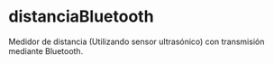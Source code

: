 # distanciaBluetooth
Medidor de distancia (Utilizando sensor ultrasónico) con transmisión mediante Bluetooth.
